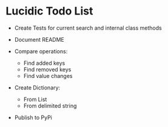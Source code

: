 # Lucidic Todo List

- Create Tests for current search and internal class methods

- Document README

- Compare operations:
  - Find added keys
  - Find removed keys
  - Find value changes

- Create Dictionary:
  - From List
  - From delimited string

- Publish to PyPi
